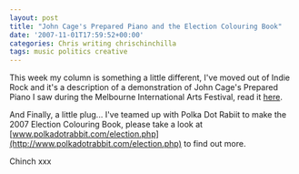 ```yaml
---
layout: post
title: "John Cage's Prepared Piano and the Election Colouring Book"
date: '2007-11-01T17:59:52+00:00'
categories: Chris writing chrischinchilla
tags: music politics creative
---
```


This week my column is something a little different, I've moved out of Indie Rock and it's a description of a demonstration of John Cage's Prepared Piano I saw during the Melbourne International Arts Festival, read it [here](http://www.indieoma.com/public_journal.php?d=6883966fd8f918a4aa29be29d2c386fb).

And Finally, a little plug... I've teamed up with Polka Dot Rabiit to make the 2007 Election Colouring Book, please take a look at [www.polkadotrabbit.com/election.php](http://www.polkadotrabbit.com/election.php) to find out more.

Chinch xxx
